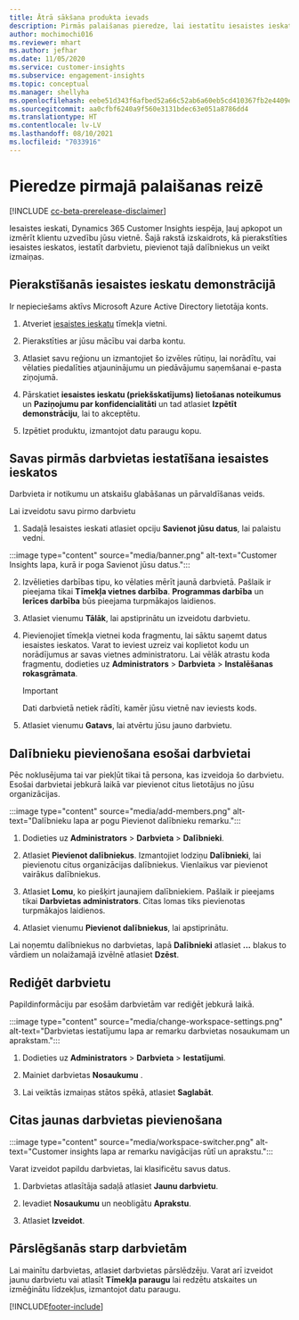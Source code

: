 ```yaml
---
title: Ātrā sākšana produkta ievads
description: Pirmās palaišanas pieredze, lai iestatītu iesaistes ieskatu iespēju.
author: mochimochi016
ms.reviewer: mhart
ms.author: jefhar
ms.date: 11/05/2020
ms.service: customer-insights
ms.subservice: engagement-insights
ms.topic: conceptual
ms.manager: shellyha
ms.openlocfilehash: eebe51d343f6afbed52a66c52ab6a60eb5cd410367fb2e4409eb8679f357c91e
ms.sourcegitcommit: aa0cfbf6240a9f560e3131bdec63e051a8786dd4
ms.translationtype: HT
ms.contentlocale: lv-LV
ms.lasthandoff: 08/10/2021
ms.locfileid: "7033916"
---
```

# <a name="first-run-experience"></a>Pieredze pirmajā palaišanas reizē

[!INCLUDE [cc-beta-prerelease-disclaimer](includes/cc-beta-prerelease-disclaimer.md)]

Iesaistes ieskati, Dynamics 365 Customer Insights iespēja, ļauj apkopot un izmērīt klientu uzvedību jūsu vietnē. Šajā rakstā izskaidrots, kā pierakstīties iesaistes ieskatos, iestatīt darbvietu, pievienot tajā dalībniekus un veikt izmaiņas.

## <a name="sign-up-for-a-demo-of-engagement-insights"></a>Pierakstīšanās iesaistes ieskatu demonstrācijā

Ir nepieciešams aktīvs Microsoft Azure Active Directory lietotāja konts. 

1. Atveriet [iesaistes ieskatu](https://pi.dynamics.com/) tīmekļa vietni. 

1. Pierakstīties ar jūsu mācību vai darba kontu.

1. Atlasiet savu reģionu un izmantojiet šo izvēles rūtiņu, lai norādītu, vai vēlaties piedalīties atjauninājumu un piedāvājumu saņemšanai e-pasta ziņojumā.

1. Pārskatiet **iesaistes ieskatu (priekšskatījums) lietošanas noteikumus** un **Paziņojumu par konfidencialitāti** un tad atlasiet **Izpētīt demonstrāciju**, lai to akceptētu.

1. Izpētiet produktu, izmantojot datu paraugu kopu. 

## <a name="set-up-your-first-workspace-in-engagement-insights"></a>Savas pirmās darbvietas iestatīšana iesaistes ieskatos

Darbvieta ir notikumu un atskaišu glabāšanas un pārvaldīšanas veids.

Lai izveidotu savu pirmo darbvietu

1. Sadaļā Iesaistes ieskati atlasiet opciju **Savienot jūsu datus**, lai palaistu vedni. 

:::image type="content" source="media/banner.png" alt-text="Customer Insights lapa, kurā ir poga Savienot jūsu datus.":::

2. Izvēlieties darbības tipu, ko vēlaties mērīt jaunā darbvietā. Pašlaik ir pieejama tikai **Tīmekļa vietnes darbība**. **Programmas darbība** un **Ierīces darbība** būs pieejama turpmākajos laidienos.

1. Atlasiet vienumu **Tālāk**, lai apstiprinātu un izveidotu darbvietu.

1. Pievienojiet tīmekļa vietnei koda fragmentu, lai sāktu saņemt datus iesaistes ieskatos. Varat to ieviest uzreiz vai koplietot kodu un norādījumus ar savas vietnes administratoru. Lai vēlāk atrastu koda fragmentu, dodieties uz **Administrators** > **Darbvieta** > **Instalēšanas rokasgrāmata**.

   > [!IMPORTANT]
   > Dati darbvietā netiek rādīti, kamēr jūsu vietnē nav ieviests kods.

1. Atlasiet vienumu **Gatavs**, lai atvērtu jūsu jauno darbvietu. 

## <a name="add-members-to-an-existing-workspace"></a>Dalībnieku pievienošana esošai darbvietai

Pēc noklusējuma tai var piekļūt tikai tā persona, kas izveidoja šo darbvietu. Esošai darbvietai jebkurā laikā var pievienot citus lietotājus no jūsu organizācijas.

:::image type="content" source="media/add-members.png" alt-text="Dalībnieku lapa ar pogu Pievienot dalībnieku remarku.":::

1. Dodieties uz **Administrators** > **Darbvieta** > **Dalībnieki**.

2. Atlasiet **Pievienot dalībniekus**. Izmantojiet lodziņu **Dalībnieki**, lai pievienotu citus organizācijas dalībniekus. Vienlaikus var pievienot vairākus dalībniekus.

3. Atlasiet **Lomu**, ko piešķirt jaunajiem dalībniekiem. Pašlaik ir pieejams tikai **Darbvietas administrators**. Citas lomas tiks pievienotas turpmākajos laidienos.

4. Atlasiet vienumu **Pievienot dalībniekus**, lai apstiprinātu.

Lai noņemtu dalībniekus no darbvietas, lapā **Dalībnieki** atlasiet **...** blakus to vārdiem un nolaižamajā izvēlnē atlasiet **Dzēst**.

## <a name="edit-a-workspace"></a>Rediģēt darbvietu

Papildinformāciju par esošām darbvietām var rediģēt jebkurā laikā.

:::image type="content" source="media/change-workspace-settings.png" alt-text="Darbvietas iestatījumu lapa ar remarku darbvietas nosaukumam un aprakstam.":::

1. Dodieties uz **Administrators** > **Darbvieta** > **Iestatījumi**.

1. Mainiet darbvietas **Nosaukumu** .

1. Lai veiktās izmaiņas stātos spēkā, atlasiet **Saglabāt**.

## <a name="add-another-new-workspace"></a>Citas jaunas darbvietas pievienošana

:::image type="content" source="media/workspace-switcher.png" alt-text="Customer insights lapa ar remarku navigācijas rūtī un aprakstu.":::

Varat izveidot papildu darbvietas, lai klasificētu savus datus.

1. Darbvietas atlasītāja sadaļā atlasiet **Jaunu darbvietu**.

1. Ievadiet **Nosaukumu** un neobligātu **Aprakstu**.

1. Atlasiet **Izveidot**.

## <a name="switch-between-workspaces"></a>Pārslēgšanās starp darbvietām

Lai mainītu darbvietas, atlasiet darbvietas pārslēdzēju. Varat arī izveidot jaunu darbvietu vai atlasīt **Tīmekļa paraugu** lai redzētu atskaites un izmēģinātu līdzekļus, izmantojot datu paraugu. 



[!INCLUDE[footer-include](../includes/footer-banner.md)]